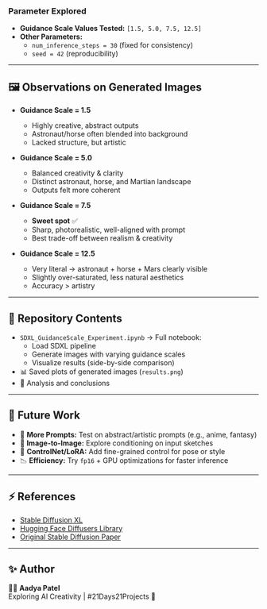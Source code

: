
### Parameter Explored
- **Guidance Scale Values Tested:** `[1.5, 5.0, 7.5, 12.5]`  
- **Other Parameters:**  
  - `num_inference_steps = 30` (fixed for consistency)  
  - `seed = 42` (reproducibility)  

---

## 🖼️ Observations on Generated Images

- **Guidance Scale = 1.5**
  - Highly creative, abstract outputs  
  - Astronaut/horse often blended into background  
  - Lacked structure, but artistic  

- **Guidance Scale = 5.0**
  - Balanced creativity & clarity  
  - Distinct astronaut, horse, and Martian landscape  
  - Outputs felt more coherent  

- **Guidance Scale = 7.5**
  - **Sweet spot** ✅  
  - Sharp, photorealistic, well-aligned with prompt  
  - Best trade-off between realism & creativity  

- **Guidance Scale = 12.5**
  - Very literal → astronaut + horse + Mars clearly visible  
  - Slightly over-saturated, less natural aesthetics  
  - Accuracy > artistry  

---

## 📂 Repository Contents
- `SDXL_GuidanceScale_Experiment.ipynb` → Full notebook:
  - Load SDXL pipeline  
  - Generate images with varying guidance scales  
  - Visualize results (side-by-side comparison)  
- 📊 Saved plots of generated images (`results.png`)  
- 📑 Analysis and conclusions  

---

## 🔮 Future Work
- 🌱 **More Prompts:** Test on abstract/artistic prompts (e.g., anime, fantasy)  
- 🎨 **Image-to-Image:** Explore conditioning on input sketches  
- 🧠 **ControlNet/LoRA:** Add fine-grained control for pose or style  
- 📉 **Efficiency:** Try `fp16` + GPU optimizations for faster inference  

---

## ⚡ References
- [Stable Diffusion XL](https://huggingface.co/stabilityai/stable-diffusion-xl-base-1.0)  
- [Hugging Face Diffusers Library](https://huggingface.co/docs/diffusers/index)  
- [Original Stable Diffusion Paper](https://arxiv.org/abs/2112.10752)  

---

## ✨ Author
👩‍💻 **Aadya Patel**  
Exploring AI Creativity | #21Days21Projects 🚀  

